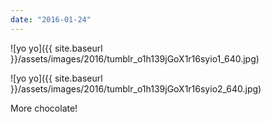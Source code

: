 ```yaml
---
date: "2016-01-24"
---
```


![yo yo]({{ site.baseurl }}/assets/images/2016/tumblr_o1h139jGoX1r16syio1_640.jpg)

![yo yo]({{ site.baseurl }}/assets/images/2016/tumblr_o1h139jGoX1r16syio2_640.jpg)

More chocolate!
